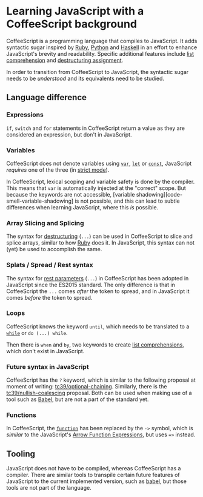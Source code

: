 # Learning JavaScript with a CoffeeScript background

CoffeeScript is a programming language that compiles to JavaScript. It adds syntactic sugar inspired by [Ruby][language-ruby], [Python][language-python] and [Haskell][language-haskell] in an effort to enhance JavaScript's brevity and readability. Specific additional features include [list comprehension][concept-list-comprehension] and [destructuring assignment][concept-destructuring-assignment].

In order to transition from CoffeeScript to JavaScript, the syntactic sugar needs to be _understood_ and its equivalents need to be studied.

## Language difference

### Expressions

`if`, `switch` and `for` statements in CoffeeScript return a value as they are considered an expression, but don't in JavaScript.

### Variables

CoffeeScript does not denote variables using [`var`][javascript-keyword-var], [`let`][javascript-keyword-let] or [`const`][javascript-keyword-const], JavaScript _requires_ one of the three (in [strict mode][javascript-concept-strict-mode]).

In CoffeeScript, lexical scoping and variable safety is done by the compiler. This means that `var` is automatically injected at the "correct" scope. But because the keywords are not accessible, [variable shadowing][code-smell-variable-shadowing] is not possible, and this can lead to subtle differences when learning JavaScript, where this _is_ possible.

### Array Slicing and Splicing

The syntax for [destructuring][concept-destructuring] (`...`) can be used in CoffeeScript to slice and splice arrays, similar to how [Ruby][language-ruby] does it. In JavaScript, this syntax can not (yet) be used to accomplish the same.

### Splats / Spread / Rest syntax

The syntax for [rest parameters][concept-rest-parameters] (`...`) in CoffeeScript has been adopted in JavaScript since the ES2015 standard. The only difference is that in CoffeeScript the `...` comes _after_ the token to spread, and in JavaScript it comes _before_ the token to spread.

### Loops

CoffeeScript knows the keyword `until`, which needs to be translated to a [`while`][javascript-keyword-while] or `do (...) while`.

Then there is `when` and `by`, two keywords to create [list comprehensions][concept-list-comprehension], which don't exist in JavaScript.

### Future syntax in JavaScript

CoffeeScript has the `?` keyword, which is similar to the following proposal at moment of writing: [tc39/optional-chaining][tc39-optional-chaining]. Similarly, there is the [tc39/nullish-coalescing][tc39-nullish-coalescing] proposal. Both can be used when making use of a tool such as [Babel][tool-babel], but are not a part of the standard yet.

### Functions

In CoffeeScript, the [`function`][javascript-keyword-function] has been replaced by the `->` symbol, which is _similar_ to the JavaScript's [Arrow Function Expressions][javascript-concept-arrow-function-expression], but uses `=>` instead.

## Tooling

JavaScript does not have to be compiled, whereas CoffeeScript has a compiler. There are similar tools to transpile certain future features of JavaScript to the current implemented version, such as [babel][tool-babel], but those tools are not part of the language.

<!-- external links -->

[tc39-nullish-coalescing]: https://github.com/tc39/proposal-nullish-coalescing
[tc39-optional-chaining]: https://github.com/tc39/proposal-optional-chaining

<!-- links to languages and concepts -->

[concept-destructuring]: ../../../../reference/concepts/destructuring.md
[concept-destructuring-assignment]: ../../../../reference/concepts/destructuring_assignment.md
[concept-list-comprehension]: ../../../../reference/concepts/list_comprehension.md
[concept-rest-parameters]: ../../../../reference/concepts/rest_parameters.md
[concept-variable-shadowing]: ../../../../reference/concepts/variable_shadowing.md
[javascript-concept-arrow-function-expression]: ../info/arrow_function_expression.md
[javascript-concept-strict-mode]: ../info/strict_mode.md
[javascript-keyword-const]: ../keywords/const.md
[javascript-keyword-function]: ../keywords/function.md
[javascript-keyword-let]: ../keywords/let.md
[javascript-keyword-var]: ../keywords/var.md
[javascript-keyword-while]: ../keywords/while.md
[language-haskell]: ../../../haskell/README.md
[language-python]: ../../../python/README.md
[language-ruby]: ../../../ruby/README.md
[tool-babel]: ../../../../reference/tooling/babel.md
